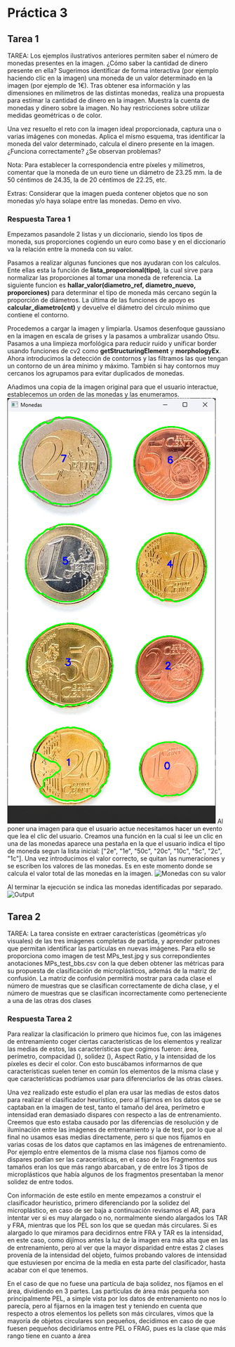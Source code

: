 # Práctica 3
## Tarea 1
TAREA: Los ejemplos ilustrativos anteriores permiten saber el número de monedas presentes en la imagen. ¿Cómo saber la cantidad de dinero presente en ella? Sugerimos identificar de forma interactiva (por ejemplo haciendo clic en la imagen) una moneda de un valor determinado en la imagen (por ejemplo de 1€). Tras obtener esa información y las dimensiones en milímetros de las distintas monedas, realiza una propuesta para estimar la cantidad de dinero en la imagen. Muestra la cuenta de monedas y dinero sobre la imagen. No hay restricciones sobre utilizar medidas geométricas o de color.

Una vez resuelto el reto con la imagen ideal proporcionada, captura una o varias imágenes con monedas. Aplica el mismo esquema, tras identificar la moneda del valor determinado, calcula el dinero presente en la imagen. ¿Funciona correctamente? ¿Se observan problemas?

Nota: Para establecer la correspondencia entre píxeles y milímetros, comentar que la moneda de un euro tiene un diámetro de 23.25 mm. la de 50 céntimos de 24.35, la de 20 céntimos de 22.25, etc.

Extras: Considerar que la imagen pueda contener objetos que no son monedas y/o haya solape entre las monedas. Demo en vivo.

### Respuesta Tarea 1

Empezamos pasandole 2 listas y un diccionario, siendo los tipos de moneda, sus proporciones cogiendo un euro como base y en el diccionario va la relación entre la moneda con su valor.

Pasamos a realizar algunas funciones que nos ayudaran con los calculos. Ente ellas esta la función de **lista_proporcional(tipo)**, la cual sirve para normalizar las proporciones al tomar una moneda de referencia. La siguiente funcion es **hallar_valor(diametro_ref, diametro_nuevo, proporciones)** para determinar el tipo de moneda más cercano según la proporción de diámetros. La última de las funciones de apoyo es **calcular_diametro(cnt)** y devuelve el diámetro del círculo mínimo que contiene el contorno.

Procedemos a cargar la imagen y limpiarla. Usamos desenfoque gaussiano en la imagen en escala de grises y la pasamos a umbralizar usando Otsu. Pasamos a una limpieza morfológica para reducir ruido y unificar border usando funciones de cv2 como **getStructuringElement** y **morphologyEx**.
Ahora introducimos la detección de contornos y las filtramos las que tengan un contorno de un área mínimo y máximo. También si hay contornos muy cercanos los agrupamos para evitar duplicados de monedas.

Añadimos una copia de la imagen original para que el usuario interactue, establecemos un orden de las monedas y las enumeramos.
![Monedas enumeradas](image.png)
Al poner una imagen para que el usuario actue necesitamos hacer un evento que lea el clic del usuario. Creamos una función en la cual si lee un clic en una de las monedas aparece una pestaña en la que el usuario indica el tipo de moneda segun la lista inicial: ["2e", "1e", "50c", "20c", "10c", "5c", "2c", "1c"]. Una vez introducimos el valor correcto, se quitan las numeraciones y se escriben los valores de las monedas.
Es en este momento donde se calcula el valor total de las monedas en la imagen.
![Monedas con su valor](image-1.png)

Al terminar la ejecución se indica las monedas identificadas por separado.
![Output](image-2.png)


## Tarea 2
TAREA: La tarea consiste en extraer características (geométricas y/o visuales) de las tres imágenes completas de partida, y aprender patrones que permitan identificar las partículas en nuevas imágenes. Para ello se proporciona como imagen de test MPs_test.jpg y sus correpondientes anotaciones MPs_test_bbs.csv con la que deben obtener las métricas para su propuesta de clasificación de microplásticos, además de la matriz de confusión. La matriz de confusión permitirá mostrar para cada clase el número de muestras que se clasifican correctamente de dicha clase, y el número de muestras que se clasifican incorrectamente como perteneciente a una de las otras dos clases

### Respuesta Tarea 2
Para realizar la clasificación lo primero que hicimos fue, con las imágenes de entrenamiento coger ciertas características de los elementos y realizar las medias de estos, las características que cogimos fueron: área, perímetro, compacidad (), solidez (), Aspect Ratio, y la intensidad de los píxeles es decir el color. Con esto buscábamos informarnos de que características suelen tener en común los elementos de la misma clase y que características podríamos usar para diferenciarlos de las otras clases.

Una vez realizado este estudio el plan era usar las medias de estos datos para realizar el clasificador heurístico, pero al fijarnos en los datos que se captaban en la imagen de test, tanto el tamaño del área, perímetro e intensidad eran demasiado dispares con respecto a las de entrenamiento. Creemos que esto estaba causado por las diferencias de resolución y de iluminación entre las imágenes de entrenamiento y la de test, por lo que al final no usamos esas medias directamente, pero si que nos fijamos en varias cosas de los datos que captamos en las imágenes de entrenamiento. Por ejemplo entre elementos de la misma clase nos fijamos como de dispares podían ser las caracerísticas, en el caso de los Fragmentos sus tamaños eran los que más rango abarcaban, y de entre los 3 tipos de microplásticos que había algunos de los fragmentos presentaban la menor solidez de entre todos.

Con información de este estilo en mente empezamos a construir el clasificador heuristico, primero diferenciando por la solidez del microplástico, en caso de ser baja a continuación revisamos el AR, para intentar ver si es muy alargado o no, normalmente siendo alargados los TAR y FRA, mientras que los PEL son los que se quedan más circulares. Si es alargado lo que miramos para decidirnos entre FRA y TAR es la intensidad, en este caso, como dijimos antes la luz de la imagen era más alta que en las de entrenamiento, pero al ver que la mayor disparidad entre estas 2 clases provenía de la intensidad del objeto, fuimos probando valores de intensidad que estuviesen por encima de la media en esta parte del clasificador, hasta acabar con el que tenemos.

En el caso de que no fuese una partícula de baja solidez, nos fijamos en el área, dividiendo en 3 partes. Las partículas de área más pequeña son principalmente PEL, a simple vista por los datos de entrenamiento no nos lo parecía, pero al fijarnos en la imagen test y teniendo en cuenta que respecto a otros elementos los pellets son más circulares, vimos que la mayoría de objetos circulares son pequeños, decidimos en caso de que fuesen pequeños decidiríamos entre PEL o FRAG, pues es la clase que más rango tiene en cuanto a área
